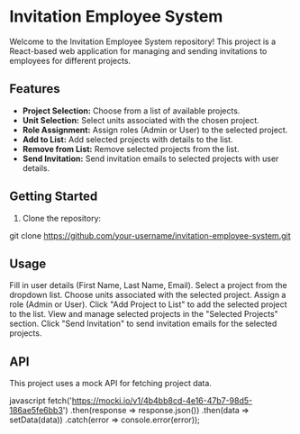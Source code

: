 # Invitation Employee System

Welcome to the Invitation Employee System repository! This project is a React-based web application for managing and sending invitations to employees for different projects.

## Features

- **Project Selection:** Choose from a list of available projects.
- **Unit Selection:** Select units associated with the chosen project.
- **Role Assignment:** Assign roles (Admin or User) to the selected project.
- **Add to List:** Add selected projects with details to the list.
- **Remove from List:** Remove selected projects from the list.
- **Send Invitation:** Send invitation emails to selected projects with user details.

## Getting Started

1. Clone the repository:

git clone https://github.com/your-username/invitation-employee-system.git

## Usage
Fill in user details (First Name, Last Name, Email).
Select a project from the dropdown list.
Choose units associated with the selected project.
Assign a role (Admin or User).
Click "Add Project to List" to add the selected project to the list.
View and manage selected projects in the "Selected Projects" section.
Click "Send Invitation" to send invitation emails for the selected projects.

## API
This project uses a mock API for fetching project data.

javascript
fetch('https://mocki.io/v1/4b4bb8cd-4e16-47b7-98d5-186ae5fe6bb3')
  .then(response => response.json())
  .then(data => setData(data))
  .catch(error => console.error(error));
